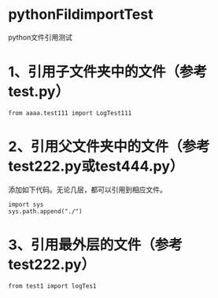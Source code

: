 # pythonFildimportTest
python文件引用测试
# 1、引用子文件夹中的文件（参考test.py）
```
from aaaa.test111 import LogTest111

```

# 2、引用父文件夹中的文件（参考test222.py或test444.py）
添加如下代码。无论几层，都可以引用到相应文件。
```
import sys
sys.path.append("./")

```

# 3、引用最外层的文件（参考test222.py）
```
from test1 import logTes1

```